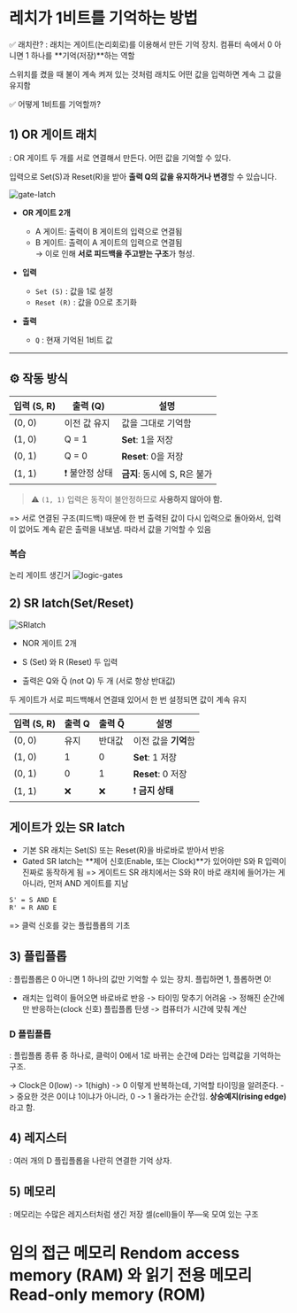 # 레치가 1비트를 기억하는 방법

✅ 래치란?
: 래치는 게이트(논리회로)를 이용해서 만든 기억 장치.
컴퓨터 속에서 0 아니면 1 하나를 **기억(저장)**하는 역할

스위치를 켰을 때 불이 계속 켜져 있는 것처럼 래치도 어떤 값을 입력하면 계속 그 값을 유지함

✅ 어떻게 1비트를 기억할까?

## 1) OR 게이트 래치

: OR 게이트 두 개를 서로 연결해서 만든다. 어떤 값을 기억할 수 있다.

입력으로 Set(S)과 Reset(R)을 받아 **출력 Q의 값을 유지하거나 변경**할 수 있습니다.

![gate-latch](https://bugoverdose.github.io/static/9c4c401041cbe1d47f69c5670e1f7987/aeb78/or-gate-latch.png)

- **OR 게이트 2개**

  - A 게이트: 출력이 B 게이트의 입력으로 연결됨
  - B 게이트: 출력이 A 게이트의 입력으로 연결됨  
    → 이로 인해 **서로 피드백을 주고받는 구조**가 형성.

- **입력**

  - `Set (S)` : 값을 1로 설정
  - `Reset (R)` : 값을 0으로 초기화

- **출력**
  - `Q` : 현재 기억된 1비트 값

---

## ⚙️ 작동 방식

| 입력 (S, R) | 출력 (Q)       | 설명                         |
| ----------- | -------------- | ---------------------------- |
| (0, 0)      | 이전 값 유지   | 값을 그대로 기억함           |
| (1, 0)      | Q = 1          | **Set**: 1을 저장            |
| (0, 1)      | Q = 0          | **Reset**: 0을 저장          |
| (1, 1)      | ❗ 불안정 상태 | **금지**: 동시에 S, R은 불가 |

> ⚠️ `(1, 1)` 입력은 동작이 불안정하므로 **사용하지 않아야 함.**

=> 서로 연결된 구조(피드백) 때문에
한 번 출력된 값이 다시 입력으로 돌아와서,
입력이 없어도 계속 같은 출력을 내보냄. 따라서 값을 기억할 수 있음

### 복습

논리 게이트 생긴거
![logic-gates](https://fineproxy.org/wp-content/uploads/2023/05/OR-logic-gate.jpg)

## 2) SR latch(Set/Reset)

![SRlatch](https://sub.allaboutcircuits.com/images/04173.png)

- NOR 게이트 2개

- S (Set) 와 R (Reset) 두 입력

- 출력은 Q와 Q̅ (not Q) 두 개 (서로 항상 반대값)

두 게이트가 서로 피드백해서 연결돼 있어서 한 번 설정되면 값이 계속 유지

| 입력 (S, R) | 출력 Q | 출력 Q̅ | 설명                 |
| ----------- | ------ | ------ | -------------------- |
| (0, 0)      | 유지   | 반대값 | 이전 값을 **기억**함 |
| (1, 0)      | 1      | 0      | **Set**: 1 저장      |
| (0, 1)      | 0      | 1      | **Reset**: 0 저장    |
| (1, 1)      | ❌     | ❌     | ❗ **금지 상태**     |

## 게이트가 있는 SR latch

- 기본 SR 래치는 Set(S) 또는 Reset(R)을 바로바로 받아서 반응
- Gated SR latch는 **제어 신호(Enable, 또는 Clock)**가 있어야만 S와 R 입력이 진짜로 동작하게 됨
  => 게이트드 SR 래치에서는 S와 R이 바로 래치에 들어가는 게 아니라, 먼저 AND 게이트를 지남

```
S' = S AND E
R' = R AND E

```

=> 클럭 신호를 갖는 플립플롭의 기초

## 3) 플립플롭

: 플립플롭은 0 아니면 1 하나의 값만 기억할 수 있는 장치. 플립하면 1, 플롭하면 0!

- 래치는 입력이 들어오면 바로바로 반응 -> 타이밍 맞추기 어려움
  -> 정해진 순간에만 반응하는(clock 신호) 플립플롭 탄생
  -> 컴퓨터가 시간에 맞춰 계산

### D 플립플롭
: 플립플롭 종류 중 하나로, 클럭이 0에서 1로 바뀌는 순간에 D라는 입력값을 기억하는 구조. 

-> Clock은 0(low) -> 1(high) -> 0 이렇게 반복하는데, 기억할 타이밍을 알려준다.
-> 중요한 것은 0이냐 1이냐가 아니라, 0 -> 1 올라가는 순간임. **상승예지(rising edge)** 라고 함.


## 4) 레지스터
: 여러 개의 D 플립플롭을 나란히 연결한 기억 상자.


## 5) 메모리
: 메모리는 수많은 레지스터처럼 생긴 저장 셀(cell)들이 쭈—욱 모여 있는 구조



# 임의 접근 메모리 Rendom access memory (RAM) 와 읽기 전용 메모리 Read-only memory (ROM)
